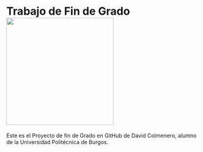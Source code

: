 # Trabajo de Fin de Grado <img src="https://www.raspberrypi.org/app/uploads/2017/06/Powered-by-Raspberry-Pi-Logo_Outline-Colour-Screen-500x153.png" width="280"/>

Este es el Proyecto de fin de Grado en GitHub de David Colmenero, alumno de la Universidad Politécnica de Burgos. <p align="center"> 
